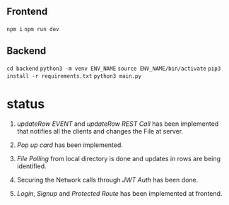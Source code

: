 ## Frontend

`npm i`
`npm run dev`

## Backend

`cd backend`
`python3 -m venv ENV_NAME`
`source ENV_NAME/bin/activate`
`pip3 install -r requirements.txt`
`python3 main.py`

# status

1. *updateRow EVENT* and *updateRow REST Call* has been implemented that notifies all the clients and changes the File at server.

2. *Pop up card* has been implemented.

3. *File Polling* from local directory is done and updates in rows are being identified.

4. Securing the Network calls through *JWT Auth* has been done.

5. *Login*, *Signup* and *Protected Route* has been implemented at frontend.